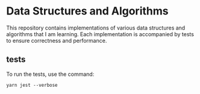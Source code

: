 # Data Structures and Algorithms

This repository contains implementations of various data structures and algorithms that I am learning. Each implementation is accompanied by tests to ensure correctness and performance.

## tests

To run the tests, use the command:

```yarn jest --verbose```